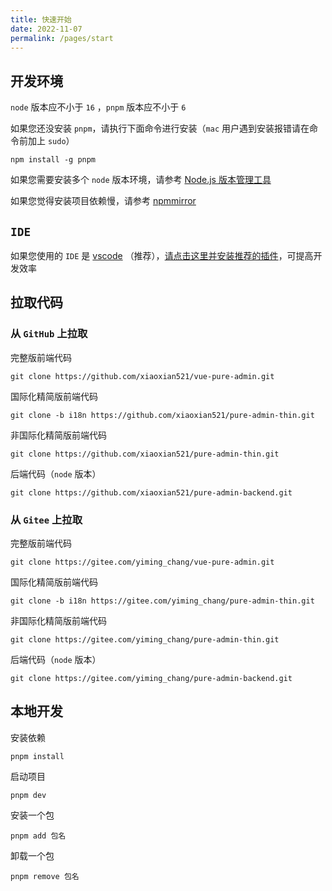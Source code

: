 ```yaml
---
title: 快速开始
date: 2022-11-07
permalink: /pages/start
---
```


## 开发环境

`node` 版本应不小于 `16` ，`pnpm` 版本应不小于 `6`

如果您还没安装 `pnpm`，请执行下面命令进行安装（`mac` 用户遇到安装报错请在命令前加上 `sudo`）

```
npm install -g pnpm
```

如果您需要安装多个 `node` 版本环境，请参考 [Node.js 版本管理工具](/pages/FAQ/#平台要求-node-在-16-版本及以上、pnpm-在-6-版本及以上-但是实际开发有的项目需要比这些低的版本怎么解决呢)

如果您觉得安装项目依赖慢，请参考 [npmmirror](/pages/FAQ/#安装依赖慢-如何解决)

## `IDE`

如果您使用的 `IDE` 是 [vscode](https://code.visualstudio.com/) （推荐），[请点击这里并安装推荐的插件](/pages/vscode/#extensions-json)，可提高开发效率

## 拉取代码

### 从 `GitHub` 上拉取

完整版前端代码

```
git clone https://github.com/xiaoxian521/vue-pure-admin.git
```

国际化精简版前端代码

```
git clone -b i18n https://github.com/xiaoxian521/pure-admin-thin.git
```

非国际化精简版前端代码

```
git clone https://github.com/xiaoxian521/pure-admin-thin.git
```

后端代码（`node` 版本）

```
git clone https://github.com/xiaoxian521/pure-admin-backend.git
```

### 从 `Gitee` 上拉取

完整版前端代码

```
git clone https://gitee.com/yiming_chang/vue-pure-admin.git
```

国际化精简版前端代码

```
git clone -b i18n https://gitee.com/yiming_chang/pure-admin-thin.git
```

非国际化精简版前端代码

```
git clone https://gitee.com/yiming_chang/pure-admin-thin.git
```

后端代码（`node` 版本）

```
git clone https://gitee.com/yiming_chang/pure-admin-backend.git
```

## 本地开发

安装依赖

```
pnpm install
```

启动项目

```
pnpm dev
```

安装一个包

```
pnpm add 包名
```

卸载一个包

```
pnpm remove 包名
```
